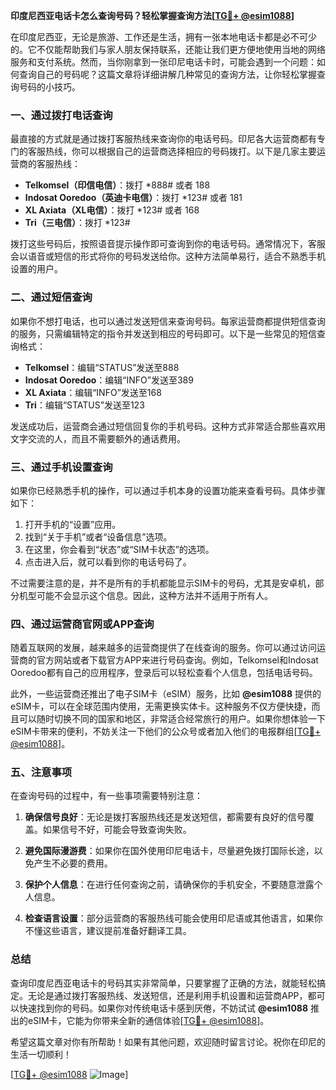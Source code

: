 **印度尼西亚电话卡怎么查询号码？轻松掌握查询方法[[TG💪+ @esim1088](https://t.me/s/esim1088)]**

在印度尼西亚，无论是旅游、工作还是生活，拥有一张本地电话卡都是必不可少的。它不仅能帮助我们与家人朋友保持联系，还能让我们更方便地使用当地的网络服务和支付系统。然而，当你刚拿到一张印尼电话卡时，可能会遇到一个问题：如何查询自己的号码呢？这篇文章将详细讲解几种常见的查询方法，让你轻松掌握查询号码的小技巧。

### **一、通过拨打电话查询**

最直接的方式就是通过拨打客服热线来查询你的电话号码。印尼各大运营商都有专门的客服热线，你可以根据自己的运营商选择相应的号码拨打。以下是几家主要运营商的客服热线：

- **Telkomsel（印信电信）**：拨打 *888# 或者 188
- **Indosat Ooredoo（英迪卡电信）**：拨打 *123# 或者 181
- **XL Axiata（XL电信）**：拨打 *123# 或者 168
- **Tri（三电信）**：拨打 *123#

拨打这些号码后，按照语音提示操作即可查询到你的电话号码。通常情况下，客服会以语音或短信的形式将你的号码发送给你。这种方法简单易行，适合不熟悉手机设置的用户。

### **二、通过短信查询**

如果你不想打电话，也可以通过发送短信来查询号码。每家运营商都提供短信查询的服务，只需编辑特定的指令并发送到相应的号码即可。以下是一些常见的短信查询格式：

- **Telkomsel**：编辑“STATUS”发送至888
- **Indosat Ooredoo**：编辑“INFO”发送至389
- **XL Axiata**：编辑“INFO”发送至168
- **Tri**：编辑“STATUS”发送至123

发送成功后，运营商会通过短信回复你的手机号码。这种方式非常适合那些喜欢用文字交流的人，而且不需要额外的通话费用。

### **三、通过手机设置查询**

如果你已经熟悉手机的操作，可以通过手机本身的设置功能来查看号码。具体步骤如下：

1. 打开手机的“设置”应用。
2. 找到“关于手机”或者“设备信息”选项。
3. 在这里，你会看到“状态”或“SIM卡状态”的选项。
4. 点击进入后，就可以看到你的电话号码了。

不过需要注意的是，并不是所有的手机都能显示SIM卡的号码，尤其是安卓机，部分机型可能不会显示这个信息。因此，这种方法并不适用于所有人。

### **四、通过运营商官网或APP查询**

随着互联网的发展，越来越多的运营商提供了在线查询的服务。你可以通过访问运营商的官方网站或者下载官方APP来进行号码查询。例如，Telkomsel和Indosat Ooredoo都有自己的应用程序，登录后可以轻松查看个人信息，包括电话号码。

此外，一些运营商还推出了电子SIM卡（eSIM）服务，比如 **@esim1088** 提供的eSIM卡，可以在全球范围内使用，无需更换实体卡。这种服务不仅方便快捷，而且可以随时切换不同的国家和地区，非常适合经常旅行的用户。如果你想体验一下eSIM卡带来的便利，不妨关注一下他们的公众号或者加入他们的电报群组[[TG💪+ @esim1088](https://t.me/s/esim1088)]。

### **五、注意事项**

在查询号码的过程中，有一些事项需要特别注意：

1. **确保信号良好**：无论是拨打客服热线还是发送短信，都需要有良好的信号覆盖。如果信号不好，可能会导致查询失败。
   
2. **避免国际漫游费**：如果你在国外使用印尼电话卡，尽量避免拨打国际长途，以免产生不必要的费用。

3. **保护个人信息**：在进行任何查询之前，请确保你的手机安全，不要随意泄露个人信息。

4. **检查语言设置**：部分运营商的客服热线可能会使用印尼语或其他语言，如果你不懂这些语言，建议提前准备好翻译工具。

### **总结**

查询印度尼西亚电话卡的号码其实非常简单，只要掌握了正确的方法，就能轻松搞定。无论是通过拨打客服热线、发送短信，还是利用手机设置和运营商APP，都可以快速找到你的号码。如果你对传统电话卡感到厌倦，不妨试试 **@esim1088** 推出的eSIM卡，它能为你带来全新的通信体验[[TG💪+ @esim1088](https://t.me/s/esim1088)]。

希望这篇文章对你有所帮助！如果有其他问题，欢迎随时留言讨论。祝你在印尼的生活一切顺利！

[[TG💪+ @esim1088](https://t.me/s/esim1088) ![Image](https://i.postimg.cc/4NQfJmqS/Snipaste-2025-05-13-00-14-12.png)]